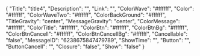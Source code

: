 {
    "Title": "title4",
    "Description": "",
    "Link": "",
    "ColorWave": "#ffffff",
    "Color": "#ffffff",
    "ColorWaveTwo": "#ffffff",
    "ColorBackGround": "#ffffff",
    "TitleGravity": "center",
    "MessageGravity": "center",
    "ColorMessage": "#ffffff",
    "ColorTitle": "#ffffff",
    "ColorBtn": "#ffffff",
    "ColorBtnBg": "#ffffff",
    "ColorBtnCancell": "#ffffff",
    "ColorBtnCancellBg": "#ffffff",
    "Cancellable": "false",
    "MessageID": "6238675847479789",
    "ShowTime": "",
    "Button": "",
    "ButtonCancell": "",
    "Closure": "false",
    "Show": "false"
}
